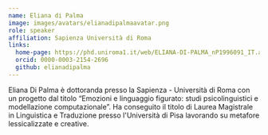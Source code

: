 ```yaml
---
name: Eliana di Palma
image: images/avatars/elianadipalmaavatar.png
role: speaker
affiliation: Sapienza Università di Roma
links: 
  home-page: https://phd.uniroma1.it/web/ELIANA-DI-PALMA_nP1996091_IT.aspx
  orcid: 0000-0003-2154-2696
  github: elianadipalma
---
```


Eliana Di Palma è dottoranda presso la Sapienza - Università di Roma con un progetto dal titolo “Emozioni e linguaggio figurato: studi psicolinguistici e modellazione computazionale”. Ha conseguito il titolo di Laurea Magistrale in Linguistica e Traduzione presso l'Università di Pisa lavorando su metafore lessicalizzate e creative. 